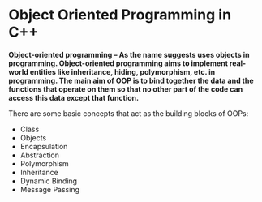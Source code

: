 # Object Oriented Programming in C++

**Object-oriented programming – As the name suggests uses objects in programming. Object-oriented programming aims to implement real-world entities like inheritance, hiding, polymorphism, etc. in programming. The main aim of OOP is to bind together the data and the functions that operate on them so that no other part of the code can access this data except that function.**

There are some basic concepts that act as the building blocks of OOPs:

- Class
- Objects
- Encapsulation
- Abstraction
- Polymorphism
- Inheritance
- Dynamic Binding
- Message Passing

